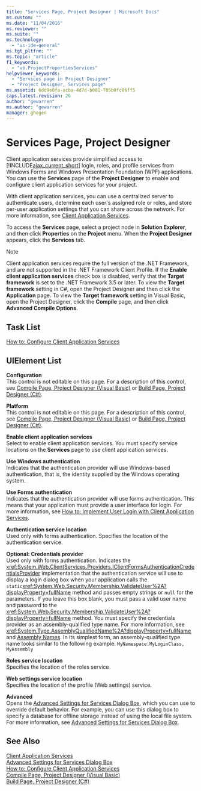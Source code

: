 ```yaml
---
title: "Services Page, Project Designer | Microsoft Docs"
ms.custom: ""
ms.date: "11/04/2016"
ms.reviewer: ""
ms.suite: ""
ms.technology: 
  - "vs-ide-general"
ms.tgt_pltfrm: ""
ms.topic: "article"
f1_keywords: 
  - "vb.ProjectPropertiesServices"
helpviewer_keywords: 
  - "Services page in Project Designer"
  - "Project Designer, Services page"
ms.assetid: 6dd9e0fa-acba-4d7d-b081-705b0fc86ff5
caps.latest.revision: 26
author: "gewarren"
ms.author: "gewarren"
manager: ghogen
---
```

# Services Page, Project Designer
Client application services provide simplified access to [!INCLUDE[ajax_current_short](../../ide/reference/includes/ajax_current_short_md.md)] login, roles, and profile services from Windows Forms and Windows Presentation Foundation (WPF) applications. You can use the **Services** page of the **Project Designer** to enable and configure client application services for your project.  
  
 With client application services, you can use a centralized server to authenticate users, determine each user's assigned role or roles, and store per-user application settings that you can share across the network. For more information, see [Client Application Services](/dotnet/framework/common-client-technologies/client-application-services).  
  
 To access the **Services** page, select a project node in **Solution Explorer**, and then click **Properties** on the **Project** menu. When the **Project Designer** appears, click the **Services** tab.  
  
> [!NOTE]
>  Client application services require the full version of the .NET Framework, and are not supported in the .NET Framework Client Profile. If the **Enable client application services** check box is disabled, verify that the **Target framework** is set to the .NET Framework 3.5 or later. To view the **Target framework** setting in C#, open the Project Designer and then click the **Application** page. To view the **Target framework** setting in Visual Basic, open the Project Designer, click the **Compile** page, and then click **Advanced Compile Options**.  
  
## Task List  
 [How to: Configure Client Application Services](/dotnet/framework/common-client-technologies/how-to-configure-client-application-services)  
  
## UIElement List  
 **Configuration**  
 This control is not editable on this page. For a description of this control, see [Compile Page, Project Designer (Visual Basic)](../../ide/reference/compile-page-project-designer-visual-basic.md) or [Build Page, Project Designer (C#)](../../ide/reference/build-page-project-designer-csharp.md).  
  
 **Platform**  
 This control is not editable on this page. For a description of this control, see [Compile Page, Project Designer (Visual Basic)](../../ide/reference/compile-page-project-designer-visual-basic.md) or [Build Page, Project Designer (C#)](../../ide/reference/build-page-project-designer-csharp.md).  
  
 **Enable client application services**  
 Select to enable client application services. You must specify service locations on the **Services** page to use client application services.  
  
 **Use Windows authentication**  
 Indicates that the authentication provider will use Windows-based authentication, that is, the identity supplied by the Windows operating system.  
  
 **Use Forms authentication**  
 Indicates that the authentication provider will use forms authentication. This means that your application must provide a user interface for login. For more information, see [How to: Implement User Login with Client Application Services](/dotnet/framework/common-client-technologies/how-to-implement-user-login-with-client-application-services).  
  
 **Authentication service location**  
 Used only with forms authentication. Specifies the location of the authentication service.  
  
 **Optional: Credentials provider**  
 Used only with forms authentication. Indicates the <xref:System.Web.ClientServices.Providers.IClientFormsAuthenticationCredentialsProvider> implementation that the authentication service will use to display a login dialog box when your application calls the `static`<xref:System.Web.Security.Membership.ValidateUser%2A?displayProperty=fullName> method and passes empty strings or `null` for the parameters. If you leave this box blank, you must pass a valid user name and password to the <xref:System.Web.Security.Membership.ValidateUser%2A?displayProperty=fullName> method. You must specify the credentials provider as an assembly-qualified type name. For more information, see <xref:System.Type.AssemblyQualifiedName%2A?displayProperty=fullName> and [Assembly Names](/dotnet/framework/app-domains/assembly-names). In its simplest form, an assembly-qualified type name looks similar to the following example: `MyNamespace.MyLoginClass, MyAssembly`  
  
 **Roles service location**  
 Specifies the location of the roles service.  
  
 **Web settings service location**  
 Specifies the location of the profile (Web settings) service.  
  
 **Advanced**  
 Opens the [Advanced Settings for Services Dialog Box](../../ide/reference/advanced-settings-for-services-dialog-box.md), which you can use to override default behavior. For example, you can use this dialog box to specify a database for offline storage instead of using the local file system. For more information, see [Advanced Settings for Services Dialog Box](../../ide/reference/advanced-settings-for-services-dialog-box.md).  
  
## See Also  
 [Client Application Services](/dotnet/framework/common-client-technologies/client-application-services)   
 [Advanced Settings for Services Dialog Box](../../ide/reference/advanced-settings-for-services-dialog-box.md)   
 [How to: Configure Client Application Services](/dotnet/framework/common-client-technologies/how-to-configure-client-application-services)   
 [Compile Page, Project Designer (Visual Basic)](../../ide/reference/compile-page-project-designer-visual-basic.md)   
 [Build Page, Project Designer (C#)](../../ide/reference/build-page-project-designer-csharp.md)   

